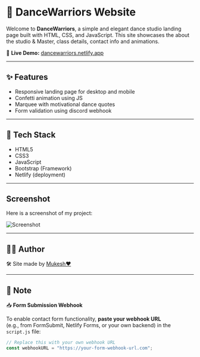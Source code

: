 # 💃 DanceWarriors Website

Welcome to **DanceWarriors**, a simple and elegant dance studio landing page built with HTML, CSS, and JavaScript. This site showcases the about the studio & Master, class details, contact info and animations.

🔗 **Live Demo:** [dancewarriors.netlify.app](https://dancewarriors.netlify.app)

---

## ✨ Features

- Responsive landing page for desktop and mobile
- Confetti animation using JS
- Marquee with motivational dance quotes
- Form validation using discord webhook

---

## 🔧 Tech Stack

- HTML5  
- CSS3
- JavaScript
- Bootstrap (Framework) 
- Netlify (deployment)

---

## Screenshot

Here is a screenshot of my project:

![Screenshot](assets/project-image3.png)

---

## 🙋‍♂️ Author

🛠️ Site made by [Mukesh❤️](https://github.com/mukeshzzz)  


---

## 📌 Note

📥 **Form Submission Webhook**

To enable contact form functionality, **paste your webhook URL**  
(e.g., from FormSubmit, Netlify Forms, or your own backend) in the `script.js` file:

```js
// Replace this with your own webhook URL
const webhookURL = "https://your-form-webhook-url.com";




